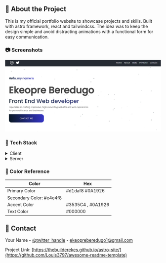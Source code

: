 

<!-- About the Project -->
## :star2: About the Project
 This is my official portfolio website to showcase projects and skills. Built with astro framework, react and tailwindcss. The idea was to keep the design simple and avoid distracting animations with a functional form for easy communication.
<!-- Screenshots -->
### :camera: Screenshots

<div align="center"> 
  <img src="/public/assets/img/my-portfolio.png" alt="screenshot" />
</div>


<!-- TechStack -->
### :space_invader: Tech Stack

<details>
  <summary>Client</summary>
  <ul>
    <li>Astro</li>
    <li>SCSS</li>
     <li>CSS</li>
     <li>TailwindCSS</li>
     <li>React</li>
     
  </ul>
</details>

<details>
  <summary>Server</summary>
  <ul>
    <li><a href="https://www.vercel.app">Vercel</a></li>
  </ul>
</details>

<!-- Color Reference -->
### :art: Color Reference

| Color             | Hex                                                                |
| ----------------- | ------------------------------------------------------------------ |
| Primary Color | #d1daf8 #0A1926 |
| Secondary Color: #e4e4f8
| Accent Color | #3535C4 , #0A1926  |
| Text Color | #000000 |


<!-- Contact -->
## :handshake: Contact

Your Name - [@twitter_handle](https://twitter.com/iamthebuilder__) - ekeopreberedugo1@gmail.com

Project Link: [https://thebuilderekes.github.io/astro-site/](https://github.com/Louis3797/awesome-readme-template)














































